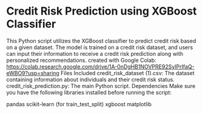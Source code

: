 # Credit Risk Prediction using XGBoost Classifier
This Python script utilizes the XGBoost classifier to predict credit risk based on a given dataset. The model is trained on a credit risk dataset, and users can input their information to receive a credit risk prediction along with personalized recommendations.
created with Google Colab: https://colab.research.google.com/drive/1A-0nDgHB1NOVPRE92SyIPrIfaQ-eWBO9?usp=sharing
Files Included
credit_risk_dataset (1).csv: The dataset containing information about individuals and their credit risk status.
credit_risk_prediction.py: The main Python script.
Dependencies
Make sure you have the following libraries installed before running the script:

pandas
scikit-learn (for train_test_split)
xgboost
matplotlib
